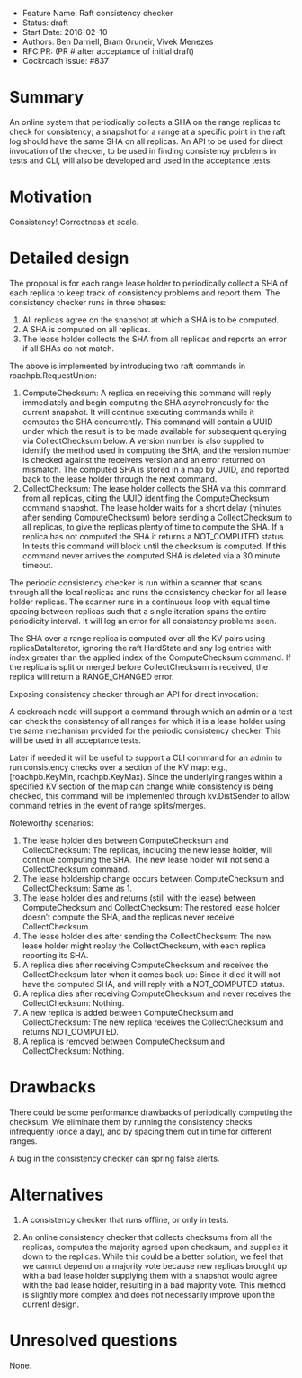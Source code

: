 -   Feature Name: Raft consistency checker
-   Status: draft
-   Start Date: 2016-02-10
-   Authors: Ben Darnell, Bram Gruneir, Vivek Menezes
-   RFC PR: (PR \# after acceptance of initial draft)
-   Cockroach Issue: \#837

Summary
=======

An online system that periodically collects a SHA on the range replicas
to check for consistency; a snapshot for a range at a specific point in
the raft log should have the same SHA on all replicas. An API to be used
for direct invocation of the checker, to be used in finding consistency
problems in tests and CLI, will also be developed and used in the
acceptance tests.

Motivation
==========

Consistency! Correctness at scale.

Detailed design
===============

The proposal is for each range lease holder to periodically collect a
SHA of each replica to keep track of consistency problems and report
them. The consistency checker runs in three phases:

1.  All replicas agree on the snapshot at which a SHA is to be computed.
2.  A SHA is computed on all replicas.
3.  The lease holder collects the SHA from all replicas and reports an
    error if all SHAs do not match.

The above is implemented by introducing two raft commands in
roachpb.RequestUnion:

1.  ComputeChecksum: A replica on receiving this command will reply
    immediately and begin computing the SHA asynchronously for the
    current snapshot. It will continue executing commands while it
    computes the SHA concurrently. This command will contain a UUID
    under which the result is to be made available for subsequent
    querying via CollectChecksum below. A version number is also
    supplied to identify the method used in computing the SHA, and the
    version number is checked against the receivers version and an error
    returned on mismatch. The computed SHA is stored in a map by UUID,
    and reported back to the lease holder through the next command.
2.  CollectChecksum: The lease holder collects the SHA via this command
    from all replicas, citing the UUID identifing the ComputeChecksum
    command snapshot. The lease holder waits for a short delay (minutes
    after sending ComputeChecksum) before sending a CollectChecksum to
    all replicas, to give the replicas plenty of time to compute
    the SHA. If a replica has not computed the SHA it returns a
    NOT\_COMPUTED status. In tests this command will block until the
    checksum is computed. If this command never arrives the computed SHA
    is deleted via a 30 minute timeout.

The periodic consistency checker is run within a scanner that scans
through all the local replicas and runs the consistency checker for all
lease holder replicas. The scanner runs in a continuous loop with equal
time spacing between replicas such that a single iteration spans the
entire periodicity interval. It will log an error for all consistency
problems seen.

The SHA over a range replica is computed over all the KV pairs using
replicaDataIterator, ignoring the raft HardState and any log entries
with index greater than the applied index of the ComputeChecksum
command. If the replica is split or merged before CollectChecksum is
received, the replica will return a RANGE\_CHANGED error.

Exposing consistency checker through an API for direct invocation:

A cockroach node will support a command through which an admin or a test
can check the consistency of all ranges for which it is a lease holder
using the same mechanism provided for the periodic consistency checker.
This will be used in all acceptance tests.

Later if needed it will be useful to support a CLI command for an admin
to run consistency checks over a section of the KV map: e.g.,
\[roachpb.KeyMin, roachpb.KeyMax). Since the underlying ranges within a
specified KV section of the map can change while consistency is being
checked, this command will be implemented through kv.DistSender to allow
command retries in the event of range splits/merges.

Noteworthy scenarios:

1.  The lease holder dies between ComputeChecksum and CollectChecksum:
    The replicas, including the new lease holder, will continue
    computing the SHA. The new lease holder will not send a
    CollectChecksum command.
2.  The lease holdership change occurs between ComputeChecksum and
    CollectChecksum: Same as 1.
3.  The lease holder dies and returns (still with the lease) between
    ComputeChecksum and CollectChecksum: The restored lease holder
    doesn’t compute the SHA, and the replicas never
    receive CollectChecksum.
4.  The lease holder dies after sending the CollectChecksum: The new
    lease holder might replay the CollectChecksum, with each replica
    reporting its SHA.
5.  A replica dies after receiving ComputeChecksum and receives the
    CollectChecksum later when it comes back up: Since it died it will
    not have the computed SHA, and will reply with a
    NOT\_COMPUTED status.
6.  A replica dies after receiving ComputeChecksum and never receives
    the CollectChecksum: Nothing.
7.  A new replica is added between ComputeChecksum and CollectChecksum:
    The new replica receives the CollectChecksum and
    returns NOT\_COMPUTED.
8.  A replica is removed between ComputeChecksum and
    CollectChecksum: Nothing.

Drawbacks
=========

There could be some performance drawbacks of periodically computing the
checksum. We eliminate them by running the consistency checks
infrequently (once a day), and by spacing them out in time for different
ranges.

A bug in the consistency checker can spring false alerts.

Alternatives
============

1.  A consistency checker that runs offline, or only in tests.

2.  An online consistency checker that collects checksums from all the
    replicas, computes the majority agreed upon checksum, and supplies
    it down to the replicas. While this could be a better solution, we
    feel that we cannot depend on a majority vote because new replicas
    brought up with a bad lease holder supplying them with a snapshot
    would agree with the bad lease holder, resulting in a bad
    majority vote. This method is slightly more complex and does not
    necessarily improve upon the current design.

Unresolved questions
====================

None.
